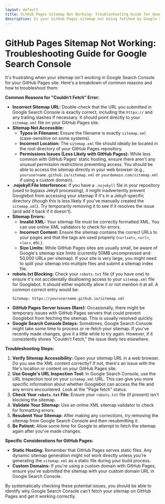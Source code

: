 ```yaml
---
layout: default
title: GitHub Pages Sitemap Not Working: Troubleshooting Guide for Google Search Console
description: Is your GitHub Pages sitemap not being fetched by Google Search Console? This guide provides step-by-step troubleshooting tips to diagnose and fix "Couldn't Fetch" errors, ensuring your site is properly indexed for SEO.
---
```


# GitHub Pages Sitemap Not Working: Troubleshooting Guide for Google Search Console

It's frustrating when your sitemap isn't working in Google Search Console for your GitHub Pages site. Here's a breakdown of common reasons and how to troubleshoot them:

**Common Reasons for "Couldn't Fetch" Error:**

* **Incorrect Sitemap URL:** Double-check that the URL you submitted in Google Search Console is exactly correct, including the `https://` and any trailing slashes if necessary. It should point directly to your `sitemap.xml` file on your GitHub Pages site.
* **Sitemap Not Accessible:**
    * **Typos in Filename:** Ensure the filename is exactly `sitemap.xml` (case-sensitive on some systems).
    * **Incorrect Location:** The `sitemap.xml` file should ideally be located in the root directory of your GitHub Pages repository.
    * **Permissions Issues (Less Likely with GitHub Pages):** While less common with GitHub Pages' static hosting, ensure there aren't any unusual permission restrictions preventing access. You should be able to access the sitemap directly in your web browser (e.g., `yourusername.github.io/sitemap.xml` or `yourdomain.com/sitemap.xml` if using a custom domain).
* **.nojekyll File Interference:** If you have a `.nojekyll` file in your repository (used to bypass Jekyll processing), it might inadvertently prevent Googlebot from accessing your sitemap if it's in a Jekyll-specific directory (though this is less likely if you've manually created the `sitemap.xml`). Try temporarily removing it to see if it resolves the issue (and add it back if it doesn't).
* **Sitemap Errors:**
    * **Invalid XML:** Your sitemap file must be correctly formatted XML. You can use online XML validators to check for errors.
    * **Incorrect Content:** Ensure the sitemap contains the correct URLs to your pages and that the tags are used properly (`<urlset>`, `<url>`, `<loc>`, etc.).
    * **Size Limits:** While GitHub Pages sites are usually small, be aware of Google's sitemap size limits (currently 50MB uncompressed and 50,000 URLs per sitemap). If your site is very large, you might need to split your sitemap into multiple files and submit a sitemap index file.
* **robots.txt Blocking:** Check your `robots.txt` file (if you have one) to ensure it's not accidentally disallowing access to your `sitemap.xml` file for Googlebot. It should either explicitly allow it or not mention it at all. A common correct entry would be:
    ```
    Sitemap: https://yourusername.github.io/sitemap.xml
    ```
* **GitHub Pages Server Issues (Rare):** Occasionally, there might be temporary issues with GitHub Pages servers that could prevent Googlebot from fetching the sitemap. This is usually resolved quickly.
* **Google Search Console Delays:** Sometimes, Google Search Console might take some time to process or re-fetch your sitemap. If you've recently made changes, give it a little while to try again. However, if it consistently shows "Couldn't Fetch," the issue likely lies elsewhere.

**Troubleshooting Steps:**

1.  **Verify Sitemap Accessibility:** Open your sitemap URL in a web browser. Do you see the XML content correctly? If not, there's an issue with the file's location or content on your GitHub Pages site.
2.  **Use Google's URL Inspection Tool:** In Google Search Console, use the URL Inspection tool on your `sitemap.xml` URL. This can give you more specific information about whether Googlebot can access the file and any errors encountered. Look at the "Page fetch" status.
3.  **Check Your `robots.txt` File:** Ensure your `robots.txt` file (if present) isn't blocking the sitemap.
4.  **Validate Your Sitemap:** Use an online XML sitemap validator to check for formatting errors.
5.  **Resubmit Your Sitemap:** After making any corrections, try removing the sitemap from Google Search Console and then resubmitting it.
6.  **Be Patient:** Allow some time for Google to attempt to fetch the sitemap again after you've made changes.

**Specific Considerations for GitHub Pages:**

* **Static Hosting:** Remember that GitHub Pages serves static files. Any dynamic sitemap generation might not work directly unless you're generating the `sitemap.xml` as a static file during your build process.
* **Custom Domains:** If you're using a custom domain with GitHub Pages, ensure you've submitted the sitemap with your custom domain URL in Google Search Console.

By systematically checking these potential issues, you should be able to identify why Google Search Console can't fetch your sitemap on GitHub Pages and get it working correctly.